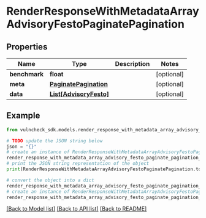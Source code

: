 # RenderResponseWithMetadataArrayAdvisoryFestoPaginatePagination


## Properties

Name | Type | Description | Notes
------------ | ------------- | ------------- | -------------
**benchmark** | **float** |  | [optional] 
**meta** | [**PaginatePagination**](PaginatePagination.md) |  | [optional] 
**data** | [**List[AdvisoryFesto]**](AdvisoryFesto.md) |  | [optional] 

## Example

```python
from vulncheck_sdk.models.render_response_with_metadata_array_advisory_festo_paginate_pagination import RenderResponseWithMetadataArrayAdvisoryFestoPaginatePagination

# TODO update the JSON string below
json = "{}"
# create an instance of RenderResponseWithMetadataArrayAdvisoryFestoPaginatePagination from a JSON string
render_response_with_metadata_array_advisory_festo_paginate_pagination_instance = RenderResponseWithMetadataArrayAdvisoryFestoPaginatePagination.from_json(json)
# print the JSON string representation of the object
print(RenderResponseWithMetadataArrayAdvisoryFestoPaginatePagination.to_json())

# convert the object into a dict
render_response_with_metadata_array_advisory_festo_paginate_pagination_dict = render_response_with_metadata_array_advisory_festo_paginate_pagination_instance.to_dict()
# create an instance of RenderResponseWithMetadataArrayAdvisoryFestoPaginatePagination from a dict
render_response_with_metadata_array_advisory_festo_paginate_pagination_from_dict = RenderResponseWithMetadataArrayAdvisoryFestoPaginatePagination.from_dict(render_response_with_metadata_array_advisory_festo_paginate_pagination_dict)
```
[[Back to Model list]](../README.md#documentation-for-models) [[Back to API list]](../README.md#documentation-for-api-endpoints) [[Back to README]](../README.md)



